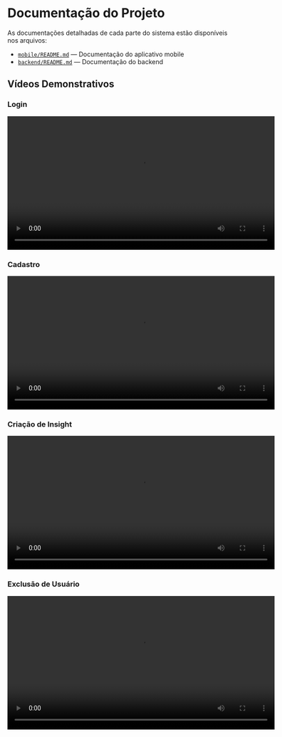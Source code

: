 # Documentação do Projeto

As documentações detalhadas de cada parte do sistema estão disponíveis nos arquivos:

- [`mobile/README.md`](./mobile/README.md) — Documentação do aplicativo mobile
- [`backend/README.md`](./backend/README.md) — Documentação do backend

## Vídeos Demonstrativos

### Login
<video src=".github/videos/login.mp4" controls width="600"></video>

### Cadastro
<video src=".github/videos/sign-up.mp4" controls width="600"></video>

### Criação de Insight
<video src=".github/videos/create-insight.mp4" controls width="600"></video>

### Exclusão de Usuário
<video src=".github/videos/delete-user.mp4" controls width="600"></video>